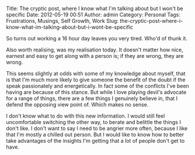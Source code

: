 Title: The cryptic post, where I know what I'm talking about but I won't be specific
Date: 2012-05-19 00:51
Author: admin
Category: Personal
Tags: Frustrations, Musings, Self Growth, Work
Slug: the-cryptic-post-where-i-know-what-im-talking-about-but-i-wont-be-specific

So turns out working a 16 hour day leaves you very tired. Who'd of thunk
it.

Also worth realising, was my realisation today. It doesn't matter how
nice, earnest and easy to get along with a person is; if they are wrong,
they are wrong.

This seems slightly at odds with some of my knowledge about myself, that
is that I'm much more likely to give someone the benefit of the doubt if
the speak passionately and energetically. In fact some of the conflicts
I've been having are because of this stance. But while I love playing
devil's advocate for a range of things, there are a few things I
genuinely believe in, that I defend the opposing view point of. Which
makes no sense.

I don't know what to do with this new information. I would still feel
uncomfortable switching the other way, to berate and belittle the things
I don't like. I don't want to say I need to be angrier more often,
because I like that I'm mostly a chilled out person. But I would like to
know how to better take advantages of the insights I'm getting that a
lot of people don't get to have.

